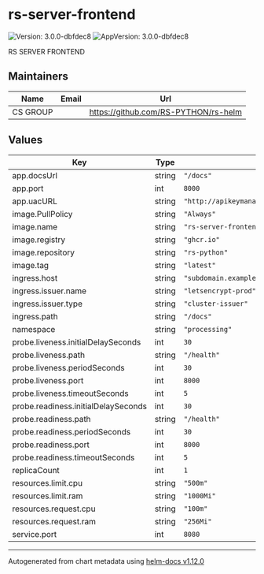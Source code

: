 # rs-server-frontend

![Version: 3.0.0-dbfdec8](https://img.shields.io/badge/Version-3.0.0--dbfdec8-informational?style=flat-square) ![AppVersion: 3.0.0-dbfdec8](https://img.shields.io/badge/AppVersion-3.0.0--dbfdec8-informational?style=flat-square)

RS SERVER FRONTEND

## Maintainers

| Name | Email | Url |
| ---- | ------ | --- |
| CS GROUP |  | <https://github.com/RS-PYTHON/rs-helm> |

## Values

| Key | Type | Default | Description |
|-----|------|---------|-------------|
| app.docsUrl | string | `"/docs"` |  |
| app.port | int | `8000` |  |
| app.uacURL | string | `"http://apikeymanager.processing.svc.cluster.local:8000/check/api_key"` |  |
| image.PullPolicy | string | `"Always"` |  |
| image.name | string | `"rs-server-frontend"` |  |
| image.registry | string | `"ghcr.io"` |  |
| image.repository | string | `"rs-python"` |  |
| image.tag | string | `"latest"` |  |
| ingress.host | string | `"subdomain.example.com"` |  |
| ingress.issuer.name | string | `"letsencrypt-prod"` |  |
| ingress.issuer.type | string | `"cluster-issuer"` |  |
| ingress.path | string | `"/docs"` |  |
| namespace | string | `"processing"` |  |
| probe.liveness.initialDelaySeconds | int | `30` |  |
| probe.liveness.path | string | `"/health"` |  |
| probe.liveness.periodSeconds | int | `30` |  |
| probe.liveness.port | int | `8000` |  |
| probe.liveness.timeoutSeconds | int | `5` |  |
| probe.readiness.initialDelaySeconds | int | `30` |  |
| probe.readiness.path | string | `"/health"` |  |
| probe.readiness.periodSeconds | int | `30` |  |
| probe.readiness.port | int | `8000` |  |
| probe.readiness.timeoutSeconds | int | `5` |  |
| replicaCount | int | `1` |  |
| resources.limit.cpu | string | `"500m"` |  |
| resources.limit.ram | string | `"1000Mi"` |  |
| resources.request.cpu | string | `"100m"` |  |
| resources.request.ram | string | `"256Mi"` |  |
| service.port | int | `8080` |  |

----------------------------------------------
Autogenerated from chart metadata using [helm-docs v1.12.0](https://github.com/norwoodj/helm-docs/releases/v1.12.0)
